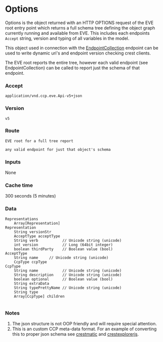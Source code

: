 # Options
Options is the object returned with an HTTP OPTIONS request of the EVE root entry point which returns a full schema tree defining the object graph currently running and available from EVE.  This includes each endpoints `Accept` string, version and typing of all variables in the model. 

This object used in connection with the [EndpointCollection](callGroups.md) endpoint can be used to write dynamic uri's and endpoint version checking crest clients.

The EVE root reports the entire tree, however each valid endpoint (see EndpointCollection) can be called to report just the schema of that endpoint.  

### Accept
`application/vnd.ccp.eve.Api-v5+json`

### Version
`v5`

### Route
`EVE root for a full tree report`

`any valid endpoint for just that object's schema`

### Inputs
None

### Cache time
300 seconds (5 minutes)

### Data

```
Representations
    Array[Representation]
Representation
    String versionStr
    AcceptType acceptType 
    String verb           // Unicode string (unicode)
    int version           // Long (64bit integer)
    boolean thirdParty    // Boolean value (bool)
AcceptType
    String name     // Unicode string (unicode)
    CcpType ccpType 
CcpType
    String name           // Unicode string (unicode)
    String description    // Unicode string (unicode)
    boolean optional      // Boolean value (bool)
    String extraData
    String typePrettyName // Unicode string (unicode)
    String type
    Array[CcpType] children
        
```

### Notes
1. The json structure is not OOP friendly and will require special attention.
2. This is an custom CCP meta-data format.  For an example of converting this to proper json schema see [crestmatic](http://jimpurbrick.com/crestmatic/) and [crestexplorerjs](http://jimpurbrick.com/crestexplorerjs/#https://crest-tq.eveonline.com/).


